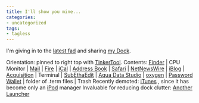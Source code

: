 ```yaml
---
title: I'll show you mine...
categories:
- uncategorized
tags:
- tagless
---
```


I'm giving in to the [latest fad][1] and sharing [my
Dock][2].

   [1]: http://www.kottke.org/03/10/031001your_dock_if.html
   [2]: http://phobia.com/space/Journal/Technology/I%27ll+show+you+mine.../dock-2003-10-01.jpg

Orientation: pinned to right top with [TinkerTool][3].
Contents: [Finder][4] | CPU Monitor | [Mail][5] | [Fire][6] | [iCal][7] | [Address Book][8]  | [Safari][9] | [NetNewsWire][10] | [iBlog][11] | [Acquisition][12] | Terminal | [SubEthaEdit][13] | [Aqua Data Studio][14] | [oxygen][15] | [Password Wallet][16] | folder of .term files | Trash
Recently demoted: [iTunes][17] , since it has become only an [iPod][18] manager
Invaluable for reducing dock clutter: [Another Launcher][19]

   [3]: http://www.bresink.de/osx/TinkerTool2.html
   [4]: http://www.apple.com/macosx/jaguar/finder.html
   [5]: http://www.apple.com/macosx/jaguar/mail.html
   [6]: http://fire.sourceforge.net/
   [7]: http://www.apple.com/ical/
   [8]: http://www.apple.com/macosx/jaguar/addressbook.html
   [9]: http://www.apple.com/safari/
   [10]: http://ranchero.com/netnewswire/
   [11]: http://www.lifli.com/Products/iBlog/
   [12]: http://www.acquisitionx.com/
   [13]: http://wwwbruegge.in.tum.de/projects/hydra/subethaedit/
   [14]: http://www.aquafold.com/
   [15]: http://www.oxygenxml.com/
   [16]: http://www.selznick.com/products/passwordwallet/
   [17]: http://www.apple.com/itunes/
   [18]: http://www.apple.com/ipod/
   [19]: http://www.petermaurer.de/anotherlauncher/

